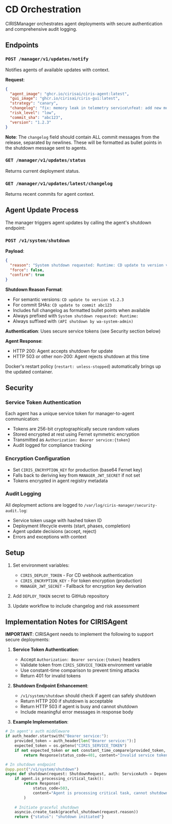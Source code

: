 # CD Orchestration

CIRISManager orchestrates agent deployments with secure authentication and comprehensive audit logging.

## Endpoints

### `POST /manager/v1/updates/notify`
Notifies agents of available updates with context.

**Request**:
```json
{
  "agent_image": "ghcr.io/cirisai/ciris-agent:latest",
  "gui_image": "ghcr.io/cirisai/ciris-gui:latest",
  "strategy": "canary",
  "changelog": "fix: memory leak in telemetry service\nfeat: add new monitoring endpoint\ntest: improve coverage",
  "risk_level": "low",
  "commit_sha": "abc123",
  "version": "1.2.3"
}
```

**Note**: The `changelog` field should contain ALL commit messages from the release, separated by newlines. These will be formatted as bullet points in the shutdown message sent to agents.

### `GET /manager/v1/updates/status`
Returns current deployment status.

### `GET /manager/v1/updates/latest/changelog`
Returns recent commits for agent context.

## Agent Update Process

The manager triggers agent updates by calling the agent's shutdown endpoint:

### `POST /v1/system/shutdown`
**Payload**:
```json
{
  "reason": "System shutdown requested: Runtime: CD update to version v1.2.3 (deployment abc123)\nRelease notes:\n  • fix: memory leak in telemetry service\n  • feat: add new monitoring endpoint\n  • test: improve coverage\n(API shutdown by wa-system-admin)",
  "force": false,
  "confirm": true
}
```

**Shutdown Reason Format**:
- For semantic versions: `CD update to version v1.2.3`
- For commit SHAs: `CD update to commit abc123`
- Includes full changelog as formatted bullet points when available
- Always prefixed with `System shutdown requested: Runtime:`
- Always suffixed with `(API shutdown by wa-system-admin)`

**Authentication**: Uses secure service tokens (see Security section below)

**Agent Response**:
- HTTP 200: Agent accepts shutdown for update
- HTTP 503 or other non-200: Agent rejects shutdown at this time

Docker's restart policy (`restart: unless-stopped`) automatically brings up the updated container.

## Security

### Service Token Authentication
Each agent has a unique service token for manager-to-agent communication:
- Tokens are 256-bit cryptographically secure random values
- Stored encrypted at rest using Fernet symmetric encryption
- Transmitted as `Authorization: Bearer service:{token}`
- Audit logged for compliance tracking

### Encryption Configuration
- Set `CIRIS_ENCRYPTION_KEY` for production (base64 Fernet key)
- Falls back to deriving key from `MANAGER_JWT_SECRET` if not set
- Tokens encrypted in agent registry metadata

### Audit Logging
All deployment actions are logged to `/var/log/ciris-manager/security-audit.log`:
- Service token usage with hashed token ID
- Deployment lifecycle events (start, phases, completion)
- Agent update decisions (accept, reject)
- Errors and exceptions with context

## Setup

1. Set environment variables:
   - `CIRIS_DEPLOY_TOKEN` - For CD webhook authentication
   - `CIRIS_ENCRYPTION_KEY` - For token encryption (production)
   - `MANAGER_JWT_SECRET` - Fallback for encryption key derivation

2. Add `DEPLOY_TOKEN` secret to GitHub repository

3. Update workflow to include changelog and risk assessment

## Implementation Notes for CIRISAgent

**IMPORTANT**: CIRISAgent needs to implement the following to support secure deployments:

1. **Service Token Authentication**:
   - Accept `Authorization: Bearer service:{token}` headers
   - Validate token from `CIRIS_SERVICE_TOKEN` environment variable
   - Use constant-time comparison to prevent timing attacks
   - Return 401 for invalid tokens

2. **Shutdown Endpoint Enhancement**:
   - `/v1/system/shutdown` should check if agent can safely shutdown
   - Return HTTP 200 if shutdown is acceptable
   - Return HTTP 503 if agent is busy and cannot shutdown
   - Include meaningful error messages in response body

3. **Example Implementation**:
```python
# In agent's auth middleware
if auth_header.startswith("Bearer service:"):
    provided_token = auth_header[len("Bearer service:"):]
    expected_token = os.getenv("CIRIS_SERVICE_TOKEN")
    if not expected_token or not constant_time_compare(provided_token, expected_token):
        return Response(status_code=401, content="Invalid service token")

# In shutdown endpoint
@app.post("/v1/system/shutdown")
async def shutdown(request: ShutdownRequest, auth: ServiceAuth = Depends(verify_service_token)):
    if agent.is_processing_critical_task():
        return Response(
            status_code=503,
            content="Agent is processing critical task, cannot shutdown now"
        )
    
    # Initiate graceful shutdown
    asyncio.create_task(graceful_shutdown(request.reason))
    return {"status": "shutdown initiated"}
```